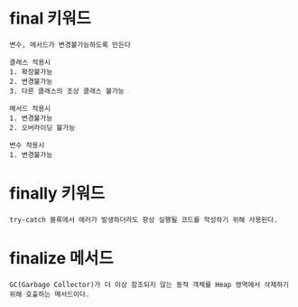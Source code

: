 # final 키워드
    변수, 메서드가 변경불가능하도록 만든다

    클래스 적용시
    1. 확장불가능
    2. 변경불가능
    3. 다른 클래스의 조상 클래스 불가능

    메서드 적용시
    1. 변경불가능
    2. 오버라이딩 불가능

    변수 적용시
    1. 변경불가능

# finally 키워드
    try-catch 블록에서 에러가 발생하더라도 항상 실행될 코드를 작성하기 위해 사용된다.

# finalize 메서드
    GC(Garbage Collector)가 더 이상 참조되지 않는 동적 객체를 Heap 영역에서 삭제하기 위해 호출하는 메서드이다.
